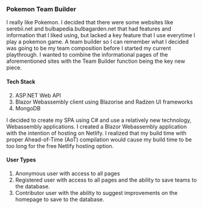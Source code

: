 ### Pokemon Team Builder

<p> I really like Pokemon. I decided that there were some websites like serebii.net and bulbapedia.bulbagarden.net that had features and information that I liked using,
  but lacked a key feature that I use everytime I play a pokemon game. A team builder so I can remember what I decided was going to be my team composition before I started
  my current playthrough. I wanted to combine the informational pages of the aforementioned sites with the Team Builder function being the key new piece.
  </p>
  
#### Tech Stack
2. ASP.NET Web API
3. Blazor Webassembly client using Blazorise and Radzen UI frameworks
4. MongoDB

<p>
  I decided to create my SPA using C# and use a relatively new technology, Webassembly applications. I created a Blazor Webassembly application with the intention of
  hosting on Netlify. I realized that my build time with proper Ahead-of-Time (AoT) compilation would cause my build time to be too long for the free Netlify hosting
  option.
  </p>
  
#### User Types

1. Anonymous user with access to all pages
2. Registered user with access to all pages and the ability to save teams to the database.
3. Contributor user with the ability to suggest improvements on the homepage to save to the database.
